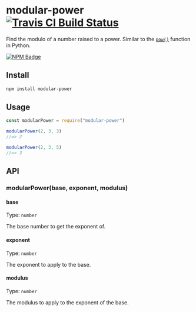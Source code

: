 # modular-power [![Travis CI Build Status](https://img.shields.io/travis/com/Richienb/modular-power/master.svg?style=for-the-badge)](https://travis-ci.com/Richienb/modular-power)

Find the modulo of a number raised to a power. Similar to the [`pow()`](https://docs.python.org/3/library/functions.html#pow) function in Python.

[![NPM Badge](https://nodei.co/npm/modular-power.png)](https://npmjs.com/package/modular-power)

## Install

```sh
npm install modular-power
```

## Usage

```js
const modularPower = require("modular-power")

modularPower(2, 3, 3)
//=> 2

modularPower(2, 3, 5)
//=> 3
```

## API

### modularPower(base, exponent, modulus)

#### base

Type: `number`

The base number to get the exponent of.

#### exponent

Type: `number`

The exponent to apply to the base.

#### modulus

Type: `number`

The modulus to apply to the exponent of the base.
